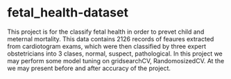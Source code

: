 # fetal_health-dataset
This project is for the classify fetal health in order to prevet child and meternal mortality.
This data contains 2126 records of feaures extracted from cardiotogram exams, which were then classified by three expert obstetricians into 3 clases,
normal,
suspect,
pathological.
In this project we may perform some model tuning on 
gridsearchCV,
RandomosizedCV.
At the we may present before and after accuracy of the project.

